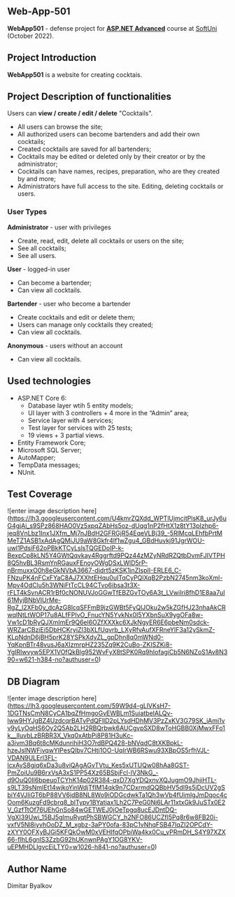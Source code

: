 ## Web-App-501

**WebApp501** - defense project for [**ASP.NET Advanced**](https://softuni.bg/trainings/3854/asp-net-advanced-october-2022) course at [SoftUni](https://softuni.bg/ "SoftUni") (October 2022).

## Project Introduction

**WebApp501**  is a website for creating cocktais.

## Project Description of functionalities

Users can  **view / create / edit / delete**  "Cocktails".

-   All users can browse the site;
-   All authorized users can become bartenders and add their own cocktails;
-   Created cocktails are saved for all  bartenders;
-   Cocktails may be edited or deleted only by their creator or by the administrator;
-   Cocktails can have names, recipes, preparation, who are they created by and more;
-   Administrators have full access to the site. Editing, deleting cocktails or users.

### User Types

**Administrator**  - user with privileges

-   Create, read, edit, delete all cocktails or users on the site;
-   See all cocktails;
-   See all users.

**User**  - logged-in user

-   Can become a bartender;
-   Can view all cocktails.

**Bartender**  - user who become a bartender

-   Create cocktails and edit or delete them;
-   Users can manage only cocktails they created;
-   Can view all cocktails.

**Anonymous**  - users without an account

-   Can view all cocktails.

## Used technologies

-   ASP.NET Core 6:
    -   Database layer wtih 5 entity models;
    -   UI layer with 3 controllers + 4 more in the “Admin” area;
    -   Service layer with 4 services;
    -   Test layer for services with 25 tests;
    -   19 views + 3 partial views.
-   Entity Framework Core;
-   Microsoft SQL Server;
-   AutoMapper;
-   TempData messages;
-   NUnit.

## Test Coverage
![enter image description here]
(https://lh3.googleusercontent.com/U4kmrZQXdd_WPTlUjmcitPlsK8_urJy6uG4gjAi_s9SPz868HAO0Vz5xpqZAbHs5oz-dUqg1nP2fHtX1z8tY13pIzhp6-jeq8VnLbz1Inx1JXfm_Mj7nJBdH2GFRGjR54EqeVLBj39_-5RlMcqLEhfbPrtMMeTZ1ASB1xAdAgQMiJU9aW8Gkfr4If1wZgu4_GBdHuvkj91JgrWOU-uwl1PdsiF62oPBkKTCyLslsTQGEDoIP-k-BexpCp8kLN5Y4GWtQqvkay4Rggrftd9PQz44zMZyNRdRZQtbDvmFJIVTPH8Q5hvBL3RsmYnRGauxFEnoyOWgDSxLWlD5rP-nBrmuxxO0h8eGkNVbA3667-didrt5zKSK1inZIspII-ERLE6_C-FNzuPK4nFCxFYaC8AJ7XXhtEHqu0uITqCyPQlXqB2PzbN2745nm3koXml-Mpv4OdClu5h3WNiFtTcCL94CTvo6ibsa3t3X-rFLT4kSvnACR1rBf0cNONUVJoGGwTfEBZGvTOy6A3t_LVwiIri8fhD1E8aa7uI61MyjBNbVIUrMe-RgZ_l2XFb0y_dcAzG8lcqSFFmB9jzGWBt5FyQlJOku2w5kZGfHJ23nhaAkCRwqINtLtWOP17u8ALfFPIvO_FnucYN5YvkNx0I5YXbnSuX9ygOFa8w-Vw1cD1bRyQJXmImEr9Q6el6OZfXXXkc6XJkNgyER6E6pbeNm0sdck-WRZarCBziEi5DbHCKryiZl3bXLfUqvrb_LXyRfvAufXFRneYIF3a12ySkmZ-KLpNdnD6jBH5prK28YSPkXdyZL_gpDhn8q0mWNd0-YqKpnBTr48vusJ6aXIzmrpHZ235Zq9K2CuBo-ZKISZKi8-YgIRlwvyw5EPX1VOfQkBlg952WvFyX8tSPK0Rq9hIofagiCb5N6NZoS1Av8N390=w621-h384-no?authuser=0)

## DB Diagram
![enter image description here]
(https://lh3.googleusercontent.com/59W9d4-gLlVKsH7-1DGTNsCmN8CyCA1bqZfHmgoGvEWBLm1SuiatbeIALQv-lww9HYJgBZ4UzdcqrBATvPdQFllD2pLYsdHDhMV3PzZxKV3G79SK_iAmi1vv9yLyOqHS6Oy2Q5Ab2LH2RBQrbwk6AUCgvpSXD8wToHGBB0XjMwxFFo1k__lIuvbLzBRBR3X_Vkq0xAtbPi8P81H3uKc-a3ivm3Bq6t8cMKdunrihiH3O7rdBPQ428-bNVqdC8tXKBpkL-hzeJslNWFivqwYIPesQIbv7CHti1OO-UqIrWB6RSwu93XBpOS5rfhVJL-VDAN9ULErl3FL-lcxAyS8giq6xDa3u8viQAgAGvTVtu_Kes5xUTUQw08hAa8GST-PmZoiUu9B6rxVsA3xS1PP54Xz65BSbjFcl-lV3NkG_-d9OuQ0Il6bpeuoTCYhK14p02R384-qxD7XgYDQxnvXQJugmO9JhjiHTL-s9LT39sNmIEt14wjkoYinWdjTfIM14qk9n7CDxrmdQQBbHV5dI9s5jDcUV2gSbiY4VJIiGT6bP88VV6jdB8NL8Wo9iODGcdwkTa1Qh3wVb4fUimlgJmDqoc4cOom6KuzgFd9cbrq8_blTypv1BYatjax1Lh2C7PeG0Nj6LAr11xtxGk9JuSTx0E2V_GzfTtOf76UEhGnSo84wGETWEJ0jOeTpgq8ucEJDntDQ-VgXI39Uwi_15BJ5gImuRyqtPhSBWGCY_h2NFO86UCZfI5Pq8r6w8FB20i-vxfV5Nl8iyvhOoDZ_M_xgbz-3aPY0ofa-83pC1vNhqFSB47IqZI2OPCdY-zXYY0OFXyBJGi5KFQkOwM0xVEHIfqOPbiWa4kx0Cu_yPRmDH_S4Y97XZX66-flhL6gnlS3ZzbG92hUKnwnPAgY1OG8YKV-uEPMHDLlgvcEiLTY0=w1026-h841-no?authuser=0)

## Author Name

Dimitar Byalkov
